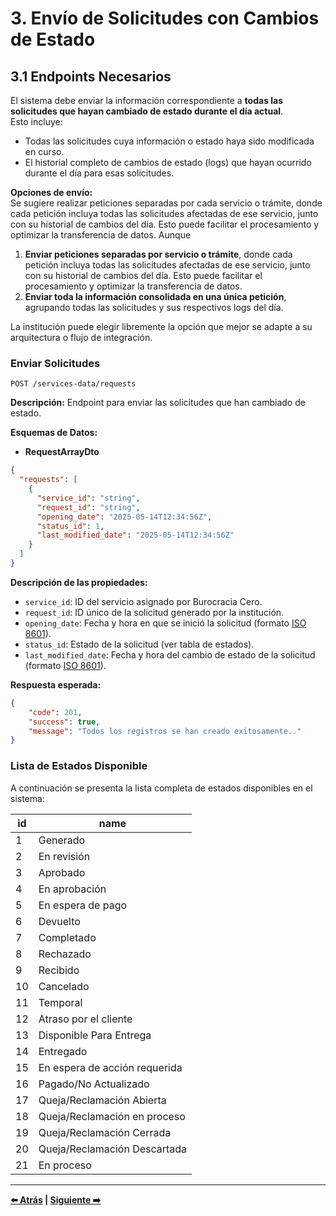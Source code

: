 # 3. Envío de Solicitudes con Cambios de Estado

## 3.1 Endpoints Necesarios

El sistema debe enviar la información correspondiente a **todas las solicitudes que hayan cambiado de estado durante el día actual**.  
Esto incluye:

- Todas las solicitudes cuya información o estado haya sido modificada en curso.
- El historial completo de cambios de estado (logs) que hayan ocurrido durante el día para esas solicitudes.

**Opciones de envío:**  
Se sugiere realizar peticiones separadas por cada servicio o trámite, donde cada petición incluya todas las solicitudes afectadas de ese servicio, junto con su historial de cambios del día. Esto puede facilitar el procesamiento y optimizar la transferencia de datos. Aunque

1. **Enviar peticiones separadas por servicio o trámite**, donde cada petición incluya todas las solicitudes afectadas de ese servicio, junto con su historial de cambios del día. Esto puede facilitar el procesamiento y optimizar la transferencia de datos.
2. **Enviar toda la información consolidada en una única petición**, agrupando todas las solicitudes y sus respectivos logs del día.

La institución puede elegir libremente la opción que mejor se adapte a su arquitectura o flujo de integración.


### Enviar Solicitudes

```http
POST /services-data/requests
```

**Descripción:** Endpoint para enviar las solicitudes que han cambiado de estado.

**Esquemas de Datos:**

- **RequestArrayDto**

```json
{
  "requests": [
    {
      "service_id": "string",
      "request_id": "string",
      "opening_date": "2025-05-14T12:34:56Z",
      "status_id": 1,
      "last_modified_date": "2025-05-14T12:34:56Z"
    }
  ]
}
```

**Descripción de las propiedades:**

- `service_id`: ID del servicio asignado por Burocracia Cero.
- `request_id`: ID único de la solicitud generado por la institución.
- `opening_date`: Fecha y hora en que se inició la solicitud (formato [ISO 8601](https://en.wikipedia.org/wiki/ISO_8601)).
- `status_id`: Estado de la solicitud (ver tabla de estados).
- `last_modified_date`: Fecha y hora del cambio de estado de la solicitud (formato [ISO 8601](https://en.wikipedia.org/wiki/ISO_8601)).

**Respuesta esperada:**

```json
{
    "code": 201,
    "success": true,
    "message": "Todos los registros se han creado exitosamente.."
}
```

### Lista de Estados Disponible

A continuación se presenta la lista completa de estados disponibles en el sistema:

| id  | name                               |
|-----|------------------------------------|
| 1   | Generado                           |
| 2   | En revisión                        |
| 3   | Aprobado                           |
| 4   | En aprobación                      |
| 5   | En espera de pago                  |
| 6   | Devuelto                           |
| 7   | Completado                         |
| 8   | Rechazado                          |
| 9   | Recibido                           |
| 10  | Cancelado                          |
| 11  | Temporal                           |
| 12  | Atraso por el cliente              |
| 13  | Disponible Para Entrega            |
| 14  | Entregado                          |
| 15  | En espera de acción requerida      |
| 16  | Pagado/No Actualizado              |
| 17  | Queja/Reclamación Abierta          |
| 18  | Queja/Reclamación en proceso       |
| 19  | Queja/Reclamación Cerrada          |
| 20  | Queja/Reclamación Descartada       |
| 21  | En proceso                         |

---

**[⬅️ Atrás](02-comunicar-burocracia-cero.md) | [Siguiente ➡️](04-envio-informacion-intervalos.md)**
